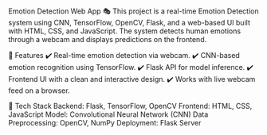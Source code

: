 Emotion Detection Web App 🎭
This project is a real-time Emotion Detection system using CNN, TensorFlow, OpenCV, Flask, and a web-based UI built with HTML, CSS, and JavaScript. The system detects human emotions through a webcam and displays predictions on the frontend.



🔹 Features
✔️ Real-time emotion detection via webcam.
✔️ CNN-based emotion recognition using TensorFlow.
✔️ Flask API for model inference.
✔️ Frontend UI with a clean and interactive design.
✔️ Works with live webcam feed on a browser.



📌 Tech Stack
Backend: Flask, TensorFlow, OpenCV
Frontend: HTML, CSS, JavaScript
Model: Convolutional Neural Network (CNN)
Data Preprocessing: OpenCV, NumPy
Deployment: Flask Server
